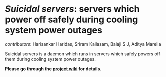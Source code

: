 *Suicidal servers*: servers which power off safely during cooling system power outages
====================================================================================

*contributors*: Harisankar Haridas, Sriram Kailasam, Balaji S J, Aditya Marella


Suicidal servers is a daemon which runs in servers which safely powers off them during cooling system power outages.


**Please go through the [project wiki](https://github.com/harisankarh/suicidal-servers/wiki/Suicidal-servers) for details.**

